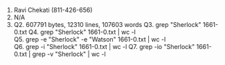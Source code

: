 1. Ravi Chekati (811-426-656)
2. N/A
3. Q2. 607791 bytes, 12310 lines, 107603 words
   Q3. grep "Sherlock" 1661-0.txt
   Q4. grep "Sherlock" 1661-0.txt | wc -l  
   Q5. grep -e "Sherlock" -e "Watson" 1661-0.txt | wc -l  
   Q6. grep -i "Sherlock" 1661-0.txt | wc -l 
   Q7. grep -io "Sherlock" 1661-0.txt | grep -v "Sherlock" | wc -l 
